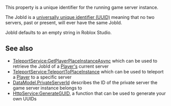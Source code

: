 This property is a unique identifier for the running game server instance.

The JobId is a [universally unique identifier (UUID)](https://en.wikipedia.org/wiki/Universally_unique_identifier) meaning that no two servers, past or present, will ever have the same JobId.

JobId defaults to an empty string in Roblox Studio.

See also
--------

*   [TeleportService:GetPlayerPlaceInstanceAsync](https://developer.roblox.com/en-us/api-reference/function/TeleportService/GetPlayerPlaceInstanceAsync) which can be used to retrieve the JobId of a [Player's](https://developer.roblox.com/en-us/api-reference/class/Player) current server
*   [TeleportService:TeleportToPlaceInstance](https://developer.roblox.com/en-us/api-reference/function/TeleportService/TeleportToPlaceInstance) which can be used to teleport a [Player](https://developer.roblox.com/en-us/api-reference/class/Player) to a specific server
*   [DataModel.PrivateServerId](https://developer.roblox.com/en-us/api-reference/property/DataModel/PrivateServerId) describes the ID of the private server the game server instance belongs to
*   [HttpService:GenerateGUID](https://developer.roblox.com/en-us/api-reference/function/HttpService/GenerateGUID), a function that can be used to generate your own UUIDs